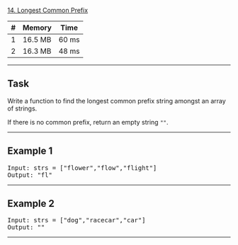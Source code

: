 [14. Longest Common Prefix](https://leetcode.com/problems/longest-common-prefix/)

| # | Memory | Time |
| - | ------ | ---- |
| 1 | 16.5 MB | 60 ms |
| 2 | 16.3 MB | 48 ms |


---

## Task
Write a function to find the longest common prefix string amongst an array of strings.

If there is no common prefix, return an empty string <code>""</code>.

---

## Example 1
<pre>
Input: strs = ["flower","flow","flight"]
Output: "fl"
</pre>

---

## Example 2
<pre>
Input: strs = ["dog","racecar","car"]
Output: ""
</pre>

---

